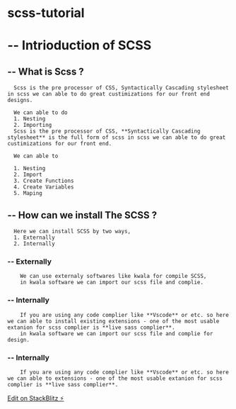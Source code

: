 # scss-tutorial

# -- Intrioduction of SCSS

## -- What is Scss ?

      Scss is the pre processor of CSS, Syntactically Cascading stylesheet in scss we can able to do great custimizations for our front end designs.

      We can able to do
      1. Nesting
      2. Importing
      Scss is the pre processor of CSS, **Syntactically Cascading stylesheet** is the full form of scss in scss we can able to do great custimizations for our front end.

      We can able to 
      
      1. Nesting
      2. Import
      3. Create Functions
      4. Create Variables
      5. Maping

## -- How can we install The SCSS ?
      Here we can install SCSS by two ways,
      1. Externally
      2. Internally

### --  Externally
        We can use externaly softwares like kwala for compile SCSS,
        in kwala software we can import our scss file and complie.

### -- Internally 
        If you are using any code complier like **Vscode** or etc. so here we can able to install existing extensions - one of the most usable extanion for scss complier is **live sass complier**. 
        in kwala software we can import our scss file and complie for design.

### -- Internally 
        If you are using any code complier like **Vscode** or etc. so here we can able to extensions - one of the most usable extanion for scss complier is **live sass complier**. 


[Edit on StackBlitz ⚡️](https://stackblitz.com/edit/web-platform-r9wvjt)
